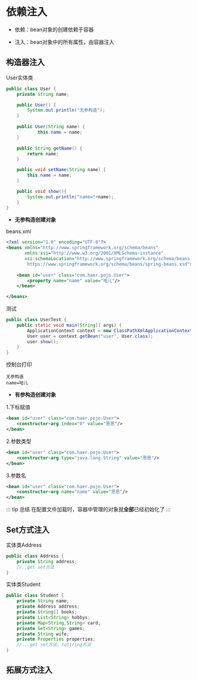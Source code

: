 # 依赖注入

* 依赖：bean对象的创建依赖于容器

* 注入：bean对象中的所有属性，由容器注入

## 构造器注入

User实体类

```java
public class User {
    private String name;

    public User() {
        System.out.println("无参构造");
    }
    
    public User(String name) {
            this.name = name;
    }

    public String getName() {
        return name;
    }

    public void setName(String name) {
        this.name = name;
    }

    public void show(){
        System.out.println("name="+name);
    }
}
```

* **无参构造创建对象**

beans.xml

```xml
<?xml version="1.0" encoding="UTF-8"?>
<beans xmlns="http://www.springframework.org/schema/beans"
       xmlns:xsi="http://www.w3.org/2001/XMLSchema-instance"
       xsi:schemaLocation="http://www.springframework.org/schema/beans
        https://www.springframework.org/schema/beans/spring-beans.xsd">
    
    <bean id="user" class="com.haer.pojo.User">
        <property name="name" value="哈儿"/>
    </bean>

</beans>
```

测试

```java
public class UserTest {
    public static void main(String[] args) {
        ApplicationContext context = new ClassPathXmlApplicationContext("beans.xml");
        User user = context.getBean("user", User.class);
        user.show();
    }
}
```

控制台打印

```
无参构造
name=哈儿
```

* **有参构造创建对象**

1.下标赋值

```xml
<bean id="user" class="com.haer.pojo.User">
    <constructor-arg index="0" value="思思"/>
</bean>
```

2.参数类型

```xml
<bean id="user" class="com.haer.pojo.User">
    <constructor-arg type="java.lang.String" value="思思"/>
</bean>
```

3.参数名

```xml
<bean id="user" class="com.haer.pojo.User">
    <constructor-arg name="name" value="思思"/>
</bean>
```

::: tip 总结
在配置文件加载时，容器中管理的对象就**全部**已经初始化了
:::

## **Set方式注入**

实体类Address

```java
public class Address {
    private String address;
    //..get set方法
}
```

实体类Student

```java
public class Student {
    private String name;
    private Address address;
    private String[] books;
    private List<String> hobbys;
    private Map<String,String> card;
    private Set<String> games;
    private String wife;
    private Properties properties;
    //...get set方法，toString方法
}
```



## 拓展方式注入